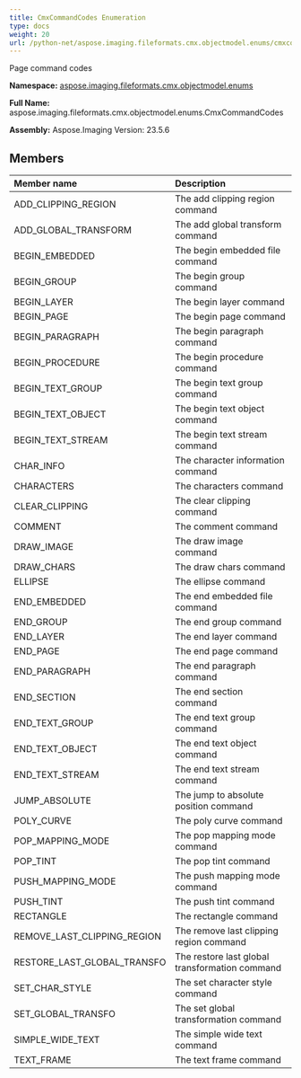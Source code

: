 ```yaml
---
title: CmxCommandCodes Enumeration
type: docs
weight: 20
url: /python-net/aspose.imaging.fileformats.cmx.objectmodel.enums/cmxcommandcodes/
---
```


Page command codes

**Namespace:** [aspose.imaging.fileformats.cmx.objectmodel.enums](/imaging/python-net/aspose.imaging.fileformats.cmx.objectmodel.enums/)

**Full Name:** aspose.imaging.fileformats.cmx.objectmodel.enums.CmxCommandCodes

**Assembly:**  Aspose.Imaging Version: 23.5.6

## **Members**
|**Member name**|**Description**|
| :- | :- |
|ADD_CLIPPING_REGION|The add clipping region command|
|ADD_GLOBAL_TRANSFORM|The add global transform command|
|BEGIN_EMBEDDED|The begin embedded file command|
|BEGIN_GROUP|The begin group command|
|BEGIN_LAYER|The begin layer command|
|BEGIN_PAGE|The begin page command|
|BEGIN_PARAGRAPH|The begin paragraph command|
|BEGIN_PROCEDURE|The begin procedure command|
|BEGIN_TEXT_GROUP|The begin text group command|
|BEGIN_TEXT_OBJECT|The begin text object command|
|BEGIN_TEXT_STREAM|The begin text stream command|
|CHAR_INFO|The character information command|
|CHARACTERS|The characters command|
|CLEAR_CLIPPING|The clear clipping command|
|COMMENT|The comment command|
|DRAW_IMAGE|The draw image command|
|DRAW_CHARS|The draw chars command|
|ELLIPSE|The ellipse command|
|END_EMBEDDED|The end embedded file command|
|END_GROUP|The end group command|
|END_LAYER|The end layer command|
|END_PAGE|The end page command|
|END_PARAGRAPH|The end paragraph command|
|END_SECTION|The end section command|
|END_TEXT_GROUP|The end text group command|
|END_TEXT_OBJECT|The end text object command|
|END_TEXT_STREAM|The end text stream command|
|JUMP_ABSOLUTE|The jump to absolute position command|
|POLY_CURVE|The poly curve command|
|POP_MAPPING_MODE|The pop mapping mode command|
|POP_TINT|The pop tint command|
|PUSH_MAPPING_MODE|The push mapping mode command|
|PUSH_TINT|The push tint command|
|RECTANGLE|The rectangle command|
|REMOVE_LAST_CLIPPING_REGION|The remove last clipping region command|
|RESTORE_LAST_GLOBAL_TRANSFO|The restore last global transformation command|
|SET_CHAR_STYLE|The set character style command|
|SET_GLOBAL_TRANSFO|The set global transformation command|
|SIMPLE_WIDE_TEXT|The simple wide text command|
|TEXT_FRAME|The text frame command|
